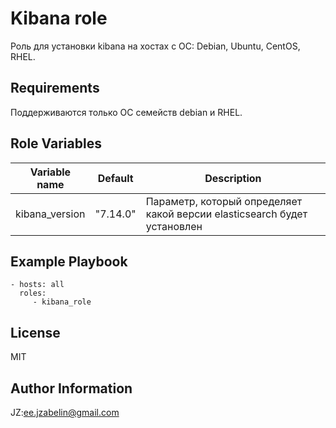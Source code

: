 Kibana role
=========

Роль для установки kibana на хостах с ОС: Debian, Ubuntu, CentOS, RHEL.

Requirements
------------

Поддерживаются только ОС семейств debian и RHEL.

Role Variables
--------------

| Variable name | Default | Description |
|-----------------------|----------|-------------------------|
| kibana_version | "7.14.0" | Параметр, который определяет какой версии elasticsearch будет установлен |


Example Playbook
----------------

    - hosts: all
      roles:
         - kibana_role

License
-------

MIT

Author Information
------------------

JZ:ee.jzabelin@gmail.com

